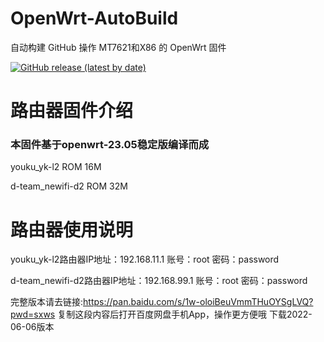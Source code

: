 # OpenWrt-AutoBuild
自动构建 GitHub 操作 MT7621和X86 的 OpenWrt 固件

[![GitHub release (latest by date)](https://img.shields.io/github/v/release/cnbbx/OpenWrt-AutoBuild?style=for-the-badge&label=Download)](https://github.com/cnbbx/OpenWrt-AutoBuild/releases/latest)

# 路由器固件介绍
### 本固件基于openwrt-23.05稳定版编译而成
youku_yk-l2 ROM 16M

d-team_newifi-d2 ROM 32M

# 路由器使用说明
youku_yk-l2路由器IP地址：192.168.11.1 账号：root   密码：password

d-team_newifi-d2路由器IP地址：192.168.99.1 账号：root   密码：password

完整版本请去链接:https://pan.baidu.com/s/1w-oloiBeuVmmTHuOYSgLVQ?pwd=sxws 复制这段内容后打开百度网盘手机App，操作更方便哦  下载2022-06-06版本
